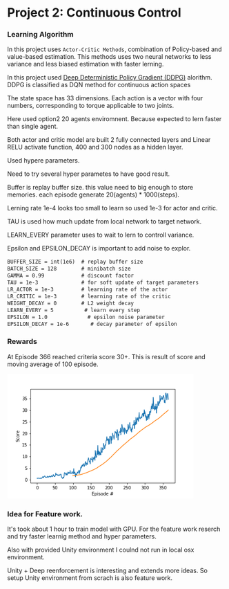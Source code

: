 # Project 2: Continuous Control

### Learning Algorithm

In this project uses ``Actor-Critic Methods``, combination of Policy-based and value-based estimation. This methods uses two neural networks to less variance and less biased estimation with faster lerning.

In this project used [Deep Deterministic Policy Gradient (DDPG)](https://arxiv.org/abs/1509.02971) alorithm. DDPG is classified as DQN method for continuous action spaces

The state space has 33 dimensions. Each action is a vector with four numbers, corresponding to torque applicable to two joints.

Here used option2 20 agents enviromnent. Because expected to lern faster than single agent.

Both actor and critic model are built 2 fully connected layers and Linear RELU activate function, 400 and 300 nodes as a hidden layer.

Used hypere parameters. 

Need to try several hyper parametes to have good result.

Buffer is replay buffer size.  this value need to big enough to store memories. each episode generate 20(agents) * 1000(steps).

Lerning rate 1e-4 looks too small to learn so used 1e-3 for actor and critic.

TAU is used how much update from local network to target network. 

LEARN_EVERY parameter uses to wait to lern to controll variance. 

Epsilon and EPSILON_DECAY is important to add noise to explor.

```
BUFFER_SIZE = int(1e6)  # replay buffer size
BATCH_SIZE = 128        # minibatch size
GAMMA = 0.99            # discount factor
TAU = 1e-3              # for soft update of target parameters
LR_ACTOR = 1e-3         # learning rate of the actor 
LR_CRITIC = 1e-3        # learning rate of the critic
WEIGHT_DECAY = 0        # L2 weight decay
LEARN_EVERY = 5          # learn every step
EPSILON = 1.0             # epsilon noise parameter
EPSILON_DECAY = 1e-6       # decay parameter of epsilon
```

### Rewards 
At Episode 366 reached criteria score 30+.
This is result of score and moving average of 100 episode.

![result](img/result.png)

### Idea for Feature work.

It's took about 1 hour to train model with GPU. For the feature work reserch and try faster learnig method and hyper parameters.

Also with provided Unity environment I coulnd not run in local osx environment. 

Unity + Deep reenforcement is interesting and extends more ideas. So setup Unity environment from scrach is also feature work.